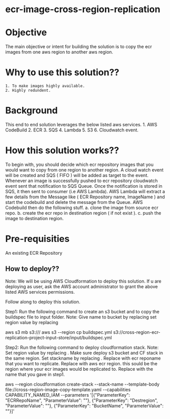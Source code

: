 # ecr-image-cross-region-replication

# Objective
The main objective or intent for building the solution is to copy the ecr images from one aws region to another aws region.

# Why to use this solution??
    1. To make images highly available.
    2. Highly redundent.

# Background
This end to end solution leverages the below listed aws services.
    1. AWS CodeBuild
    2. ECR
    3. SQS
    4. Lambda
    5. S3
    6. Cloudwatch event. 

# How this solution works??
To begin with, you should decide which ecr repository images that you would want to copy from one region to another region.
A cloud watch event will be created and SQS ( FIFO ) will be added as target to the event. 
Whenever an image is successfully pushed to ecr repository cloudwatch event sent that notification to SQS Queue. 
Once the notification is stored in SQS, it then sent to consumer (i.e AWS Lambda).
AWS Lambda will extract a few details from the Message like ( ECR Repository name, ImageName ) and start the codebuild and delete the message from the Queue.
AWS Codebuild then do the following stuff.
    a. clone the image from source ecr repo.
    b. create the ecr repo in destination region ( if not exist ).
    c. push the image to destination region.

# Pre-requisities
An existing ECR Repository

## How to deploy??
Note: We will be using AWS Cloudformation to deploy this solution. If u are deploying as user, ask the AWS account administrator to grant the above listed
AWS services permissions.

Follow along to deploy this solution.

Step1: Run the following command to create an s3 bucket and to copy the buildspec file to input folder.
Note:
  Give name to bucket by replacing <BUCKETNAME>
  set region value by replacing <REGION>
  
aws s3 mb s3://<BUCKETNAME>/ 
aws s3 --region <REGION> cp buildspec.yml s3://cross-region-ecr-replication-project-input-store/input/buildspec.yml

Step2: Run the following command to deploy cloudformation stack.
Note:
  Set region value by replacing <REGION>. Make sure deploy s3 bucket and CF stack in the same region.
  Set stackname by replacing <StackName>.
  Replace <ECRRepoName> with ecr reponame that you want to replicate.
  Replace <Destregion> with aws ecr region. this sould be the region where your ecr images would be replicated to.
  Replace <BUCKETNAME> with the name that you gave in step1.
  
aws --region <REGION> cloudformation create-stack --stack-name <StackName> --template-body file://cross-region-image-copy-template.yaml --capabilities CAPABILITY_NAMED_IAM --parameters '[{"ParameterKey": "ECRRepoName", "ParameterValue": "<ECRRepoName>"}, {"ParameterKey": "Destregion", "ParameterValue": "<Destregion>"}, {"ParameterKey": "BucketName", "ParameterValue": "<BUCKETNAME>"}]'











 
